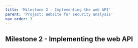 ```yaml
---
title: 'Milestone 2 - Implementing the web API'
parent: 'Project: Website for security analysis'
nav_order: 3
---
```


## Milestone 2 - Implementing the web API
